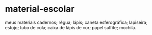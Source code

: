 # material-escolar
meus materiais 
cadernos;
régua;
lápis;
caneta esferográfica;
lapiseira; 
estojo;
tubo de cola;
caixa de lápis de cor;
papel sulfite; 
mochila.
